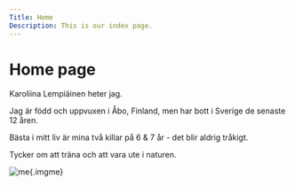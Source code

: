 ```yaml
---
Title: Home
Description: This is our index page.
---
```


Home page
==========================

Karoliina Lempiäinen heter jag. 

Jag är född och uppvuxen i Åbo, Finland, men har bott i Sverige de senaste 12 åren. 

Bästa i mitt liv är mina två killar på 6 & 7 år - det blir aldrig tråkigt.

Tycker om att träna och att vara ute i naturen.


![me](%assets_url%/img/me.jpg){.imgme}